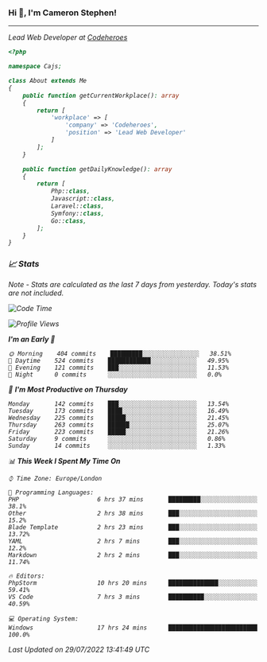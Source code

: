 ### Hi 👋, I'm Cameron Stephen!
<hr>
<p><em>Lead Web Developer at <a href="https://codeheroes.co.uk">Codeheroes</a></p>


```php
<?php

namespace Cajs;

class About extends Me
{
    public function getCurrentWorkplace(): array
    {
        return [
            'workplace' => [
                'company' => 'Codeheroes',
                'position' => 'Lead Web Developer'
            ]
        ];
    }

    public function getDailyKnowledge(): array
    {
        return [
            Php::class,
            Javascript::class,
            Laravel::class,
            Symfony::class,
            Go::class,
        ];
    }
}
```

### 📈 Stats
<p><em>Note - Stats are calculated as the last 7 days from yesterday. Today's stats are not included.</em></p>


<!--START_SECTION:waka-->
![Code Time](http://img.shields.io/badge/Code%20Time-3%2C054%20hrs%2037%20mins-blue)

![Profile Views](http://img.shields.io/badge/Profile%20Views-0-blue)

**I'm an Early 🐤** 

```text
🌞 Morning    404 commits    █████████░░░░░░░░░░░░░░░░   38.51% 
🌆 Daytime    524 commits    ████████████░░░░░░░░░░░░░   49.95% 
🌃 Evening    121 commits    ███░░░░░░░░░░░░░░░░░░░░░░   11.53% 
🌙 Night      0 commits      ░░░░░░░░░░░░░░░░░░░░░░░░░   0.0%

```
📅 **I'm Most Productive on Thursday** 

```text
Monday       142 commits    ███░░░░░░░░░░░░░░░░░░░░░░   13.54% 
Tuesday      173 commits    ████░░░░░░░░░░░░░░░░░░░░░   16.49% 
Wednesday    225 commits    █████░░░░░░░░░░░░░░░░░░░░   21.45% 
Thursday     263 commits    ██████░░░░░░░░░░░░░░░░░░░   25.07% 
Friday       223 commits    █████░░░░░░░░░░░░░░░░░░░░   21.26% 
Saturday     9 commits      ░░░░░░░░░░░░░░░░░░░░░░░░░   0.86% 
Sunday       14 commits     ░░░░░░░░░░░░░░░░░░░░░░░░░   1.33%

```


📊 **This Week I Spent My Time On** 

```text
⌚︎ Time Zone: Europe/London

💬 Programming Languages: 
PHP                      6 hrs 37 mins       █████████░░░░░░░░░░░░░░░░   38.1% 
Other                    2 hrs 38 mins       ███░░░░░░░░░░░░░░░░░░░░░░   15.2% 
Blade Template           2 hrs 23 mins       ███░░░░░░░░░░░░░░░░░░░░░░   13.72% 
YAML                     2 hrs 7 mins        ███░░░░░░░░░░░░░░░░░░░░░░   12.2% 
Markdown                 2 hrs 2 mins        ███░░░░░░░░░░░░░░░░░░░░░░   11.74%

🔥 Editors: 
PhpStorm                 10 hrs 20 mins      ██████████████░░░░░░░░░░░   59.41% 
VS Code                  7 hrs 3 mins        ██████████░░░░░░░░░░░░░░░   40.59%

💻 Operating System: 
Windows                  17 hrs 24 mins      █████████████████████████   100.0%

```


 Last Updated on 29/07/2022 13:41:49 UTC
<!--END_SECTION:waka-->
